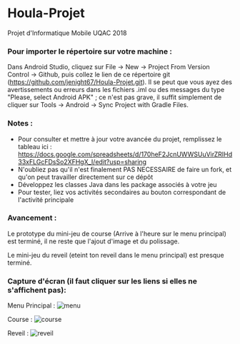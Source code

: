 # Houla-Projet
Projet d'Informatique Mobile UQAC 2018

### Pour importer le répertoire sur votre machine :
Dans Android Studio, cliquez sur File -> New -> Project From Version Control -> Github, puis collez le lien de ce répertoire git (https://github.com/jenight67/Houla-Projet.git). Il se peut que vous ayez des avertissements ou erreurs dans les fichiers .iml ou des messages du type "Please, select Android APK" ; ce n'est pas grave, il suffit simplement de cliquer sur Tools -> Android -> Sync Project with Gradle Files.

### Notes : 
- Pour consulter et mettre à jour votre avancée du projet, remplissez le tableau ici : https://docs.google.com/spreadsheets/d/170heF2JcnUWWSUuVirZRIHd33xFLGcFDsSo2XFHgX_I/edit?usp=sharing
- N'oubliez pas qu'il n'est finalement PAS NECESSAIRE de faire un fork, et qu'on peut travailler directement sur ce dépôt
- Développez les classes Java dans les package associés à votre jeu
- Pour tester, liez vos activités secondaires au bouton correspondant de l'activité principale

### Avancement :
Le prototype du mini-jeu de course (Arrive à l'heure sur le menu principal) est terminé, il ne reste que l'ajout d'image et du polissage.

Le mini-jeu du reveil (eteint ton reveil dans le menu principal) est presque terminé.

### Capture d'écran (il faut cliquer sur les liens si elles ne s'affichent pas):
Menu Principal :
![menu](https://github.com/jenight67/Houla-Projet/tree/master/ScreenProjet/MenuPrincipal.PNG "Menu principal")

Course :
![course](https://github.com/jenight67/Houla-Projet/tree/master/ScreenProjet/Course.PNG)

Reveil :
![reveil](https://github.com/jenight67/Houla-Projet/tree/master/ScreenProjet/Reveil.PNG "Mini-jeu eteint ton reveil")
